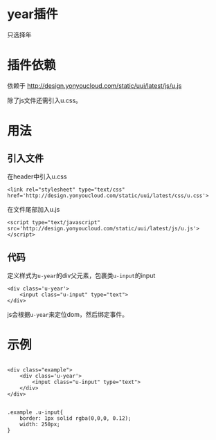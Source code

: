 # year插件

只选择年

# 插件依赖

依赖于 http://design.yonyoucloud.com/static/uui/latest/js/u.js

除了js文件还需引入u.css。

# 用法

## 引入文件
在header中引入u.css
```
<link rel="stylesheet" type="text/css" href='http://design.yonyoucloud.com/static/uui/latest/css/u.css'>
```
在文件尾部加入u.js
 
```
<script type="text/javascript" src='http://design.yonyoucloud.com/static/uui/latest/js/u.js'></script>

```

## 代码

定义样式为`u-year`的div父元素，包裹类`u-input`的input

```
<div class='u-year'>
    <input class="u-input" type="text">
</div>

```

js会根据`u-year`来定位dom，然后绑定事件。


# 示例










<div class="examples-code"><pre><code>
&lt;div class="example">
	&lt;div class='u-year'>
	    &lt;input class="u-input" type="text">
	&lt;/div>
&lt;/div></code></pre>
</div>

<div class="examples-code"><pre><code>
.example .u-input{
	border: 1px solid rgba(0,0,0, 0.12);
	width: 250px;
}</code></pre>
</div>



